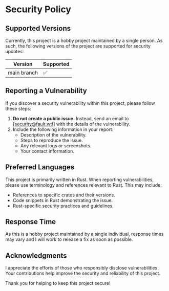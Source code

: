 # Security Policy

## Supported Versions

Currently, this project is a hobby project maintained by a single person. As such, the following versions of the project are supported for security updates:

| Version     | Supported          |
| ----------- | ------------------ |
| main branch | :white_check_mark: |

## Reporting a Vulnerability

If you discover a security vulnerability within this project, please follow these steps:

1. **Do not create a public issue.** Instead, send an email to [security@fault.wtf] with the details of the vulnerability.
2. Include the following information in your report:
   - Description of the vulnerability.
   - Steps to reproduce the issue.
   - Any relevant logs or screenshots.
   - Your contact information.

## Preferred Languages

This project is primarily written in Rust. When reporting vulnerabilities, please use terminology and references relevant to Rust. This may include:

- References to specific crates and their versions.
- Code snippets in Rust demonstrating the issue.
- Rust-specific security practices and guidelines.

## Response Time

As this is a hobby project maintained by a single individual, response times may vary and I will work to release a fix as soon as possible.

## Acknowledgments

I appreciate the efforts of those who responsibly disclose vulnerabilities. Your contributions help improve the security and reliability of this project.

Thank you for helping to keep this project secure!
